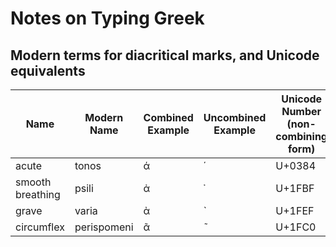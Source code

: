 # Notes on Typing Greek

## Modern terms for diacritical marks, and Unicode equivalents

| Name | Modern Name | Combined Example | Uncombined Example | Unicode Number (non-combining form) |
|------|-------------|---------|----------|----|
| acute	| tonos | ά | ΄ | U+0384 |
| smooth breathing | psili | ἀ | ᾿ | U+1FBF |
| grave | varia | ὰ | ` | U+1FEF |
| circumflex | perispomeni | ᾶ | ῀ | U+1FC0 |
